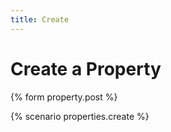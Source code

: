 ```yaml
---
title: Create
---
```


# Create a Property

{% form property.post %}

{% scenario properties.create %}
